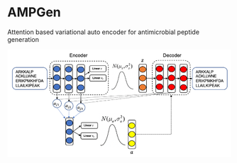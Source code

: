 # AMPGen
Attention based variational auto encoder for antimicrobial peptide generation

![figure](figure_1.png)

